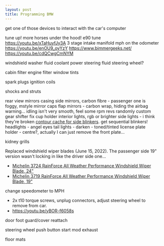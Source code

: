 ```yaml
---
layout: post
title: Programming BMW
---
```


get one of those devices to interact with the car's computer

tune up! more horses under the hood!
e90 tune
<https://youtu.be/xTaHuyfJy3A>
3 stage intake manifold
mph on the odometer
<https://youtu.be/enOU9_ovYzY>
<https://www.bimmergeeks.net/>
<https://youtu.be/cdQCwgCmNYM>

windshield washer fluid
coolant
power steering fluid
steering wheel?

cabin filter
engine filter
window tints

spark plugs
ignition coils

shocks and struts

rear view mirrors casing
side mirrors, carbon fibre - passenger one is foggy, mstyle mirror caps
flap mirrors - carbon wrap, hiding the airbag warning...
idling isn't very smooth, feel some rpm revs randomly
custom gear shifter
fix cup holder
interior lights, rgb or brighter
side lights - i think they're broken [contour cache for side blinkers](https://www.thingiverse.com/thing:3831972). get sequential blinkers!
headlights - angel eyes
tail lights - darken - toned/tinted
license plate holder - centre?, actually I can just remove the front plate...

kidney grills

Replaced windshield wiper blades (June 15, 2022). The passenger side 19" version wasn't locking in like the driver side one...

- [Michelin 3724 RainForce All Weather Performance Windshield Wiper Blade, 24"](https://www.amazon.com/gp/product/B001D5BQ2C)
- [Michelin 3719 RainForce All Weather Performance Windshield Wiper Blade, 19"](https://www.amazon.com/gp/product/B001D5A4KW)

change speedometer to MPH

- 2x t10 torque screws, unplug connectors, adjust steering wheel to remove from car.
- <https://youtu.be/yBOR-f6058s>

door foot guard/cover reattach

steering wheel
push button start mod
exhaust

floor mats
